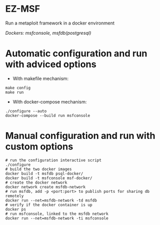 # EZ-MSF
Run a metaploit framework in a docker environment

*Dockers: msfconsole, msfdb(postgresql)*

# Automatic configuration and run with adviced options

* With makefile mechanism:
```
make config
make run
```
* With docker-compose mechanism:
```
./configure --auto
docker-compose --build run msfconsole
```

# Manual configuration and run with custom options

```
# run the configuration interactive script
./configure
# build the two docker images
docker build -t msfdb psql-docker/
docker build -t msfconsole msf-docker/
# create the docker network
docker network create msfdb-network
# run msfdb, add -p <port:port> to publish ports for sharing db remotely
docker run --net=msfdb-network -td msfdb
# verify if the docker container is up
docker ps
# run msfconsole, linked to the msfdb network
docker run --net=msfdb-network -ti msfconsole
```
